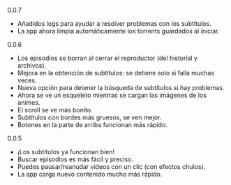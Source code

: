0.0.7

- Añadidos logs para ayudar a resolver problemas con los subtítulos.
- La app ahora limpia automáticamente los torrents guardados al iniciar.

0.0.6

- Los episodios se borran al cerrar el reproductor (del historial y archivos).
- Mejora en la obtención de subtítulos: se detiene solo si falla muchas veces.
- Nueva opción para detener la búsqueda de subtítulos si hay problemas.
- Ahora se ve un esqueleto mientras se cargan las imágenes de los animes.
- El scroll se ve más bonito.
- Subtítulos con bordes más gruesos, se ven mejor.
- Botones en la parte de arriba funcionan más rápido.

0.0.5

- ¡Los subtítulos ya funcionan bien!
- Buscar episodios es más fácil y preciso.
- Puedes pausar/reanudar videos con un clic (con efectos chulos).
- La app carga nuevo contenido mucho más rápido.
